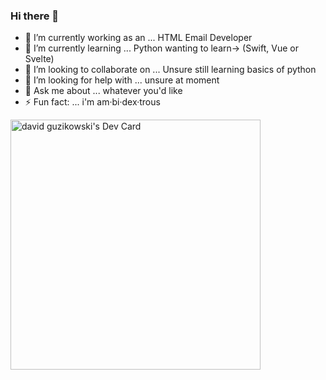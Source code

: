 ### Hi there 👋


- 🔭 I’m currently working as an ... HTML Email Developer
- 🌱 I’m currently learning ... Python wanting to learn-> (Swift, Vue or Svelte)
- 👯 I’m looking to collaborate on ... Unsure still learning basics of python
- 🤔 I’m looking for help with ... unsure at moment
- 💬 Ask me about ... whatever you'd like
- ⚡ Fun fact: ... i'm am·bi·dex·trous

<a href="https://app.daily.dev/epicurus"><img src="https://api.daily.dev/devcards/06385035a7c44c4a8fe3bf1d1ddfd210.png?r=3vc" width="400" alt="david guzikowski's Dev Card"/></a>

